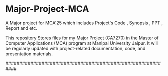 # Major-Project-MCA
A Major project for MCA'25 which includes Project's Code , Synopsis , PPT , Report and etc.

This repository Stores files for my Major Project (CA7270) in the Master of Computer Applications (MCA) program at Manipal University Jaipur. It will be regularly updated with project-related documentation, code, and presentation materials.

############################################################
